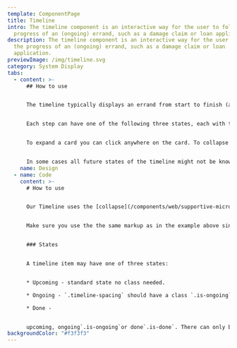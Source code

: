 ```yaml
---
template: ComponentPage
title: Timeline
intro: The timeline component is an interactive way for the user to follow the
  progress of an (ongoing) errand, such as a damage claim or loan application.
description: The timeline component is an interactive way for the user to follow
  the progress of an (ongoing) errand, such as a damage claim or loan
  application.
previewImage: /img/timeline.svg
category: System Display
tabs:
  - content: >-
      ## How to use


      The timeline typically displays an errand from start to finish (although a reversed timeline for "latest activity in your account" can easily be imagined). Each activity in the timeline can be expanded to read more about what has/will happened/happen in that step.


      Each step can have one of the following three states, each with their own visual style; done, current and upcoming. On entering the detail view, the current step is expanded (backend should provide which step which is current, and of course there can only be one current step). The rest are collapsed.


      To expand a card you can click anywhere on the card. To collapse a card you can click on the part above the divider line (or also on Stäng in mobile view). Interacting with one card won’t affect any of the surrounding cards (that is, a user can have all cards expanded at once if they wish to).


      In some cases all future states of the timeline might not be known, in that case you can add a wavy line in the timeline with a help text to inform the user that the following steps below are dependent on things which aren't known yet (such as choices made by the user or the results of an investigation).
    name: Design
  - name: Code
    content: >-
      # How to use


      Our Timeline uses the [collapse](/components/web/supportive-microinteractions/collapse?code) functionality to handle show and hide states of each timeline item. Read more how to implement that [here]([collapse](/components/web/supportive-microinteractions/collapse?code)).


      Make sure you use the the same markup as in the example above since thee css is kind of complex and the markup needs to be correct to get the desired design. 


      ### States


      A timeline item may have one of three states: 


      * Upcoming - standard state no class needed.

      * Ongoing - `.timeline-spacing` should have a class `.is-ongoing` which will make the icon larger in that item.

      * Done - 


      upcoming, ongoing`.is-ongoing`or done`.is-done`. There can only be one step active at a time.
backgroundColor: "#f3f3f3"
---
```

